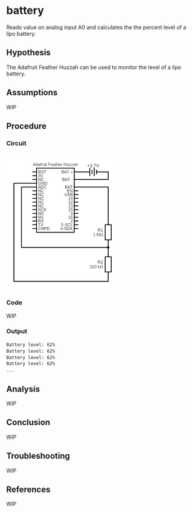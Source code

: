 # battery

Reads value on analog input A0 and calculates the the percent level of a lipo battery.

## Hypothesis

The Adafruit Feather Huzzah can be used to monitor the level of a lipo battery.

## Assumptions

WIP

## Procedure

### Circuit

![](./images/circuit.png)

### Code

WIP

### Output
```bash
Battery level: 62%
Battery level: 62%
Battery level: 62%
Battery level: 62%
...
```

## Analysis

WIP

## Conclusion

WIP

## Troubleshooting

WIP

## References

WIP
